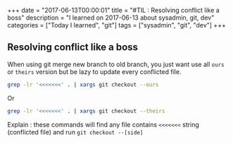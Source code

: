 +++
date = "2017-06-13T00:00:01"
title = "#TIL : Resolving conflict like a boss"
description = "I learned on 2017-06-13 about sysadmin, git, dev"
categories = ["Today I learned", "git"]
tags = ["sysadmin", "git", "dev"]
+++



## Resolving conflict like a boss

When using git merge new branch to old branch, you just want use all `ours` or `theirs` version but be lazy to update every conflicted file.

```bash
grep -lr '<<<<<<<' . | xargs git checkout --ours
```

Or

```bash
grep -lr '<<<<<<<' . | xargs git checkout --theirs
```

Explain : these commands will find any file contains `<<<<<<<` string (conflicted file) and run `git checkout --[side]`
